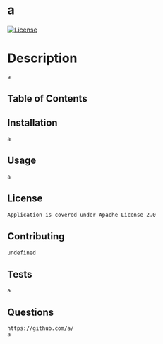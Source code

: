 # a
[![License](https://img.shields.io/badge/License-Apache%202.0-blue.svg)](https://opensource.org/licenses/Apache-2.0)

# Description

	a

## Table of Contents

## Installation

	a

## Usage

	a

## License

	Application is covered under Apache License 2.0

## Contributing

	undefined

## Tests

	a

## Questions

	https://github.com/a/
	a